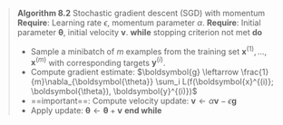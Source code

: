 > **Algorithm 8.2** Stochastic gradient descent (SGD) with momentum
> **Require**: Learning rate $\epsilon$, momentum parameter $\alpha$. **Require**: Initial parameter $\boldsymbol{\theta}$, initial velocity $\boldsymbol{v}$.
> **while** stopping criterion not met **do**
> 	- Sample a minibatch of $m$ examples from the training set ${\boldsymbol{x}^{(1)}, \ldots, \boldsymbol{x}^{(m)}}$ with corresponding targets $\boldsymbol{y}^{(i)}$.
> 	- Compute gradient estimate: $\boldsymbol{g} \leftarrow \frac{1}{m}\nabla_{\boldsymbol{\theta}} \sum_i L(f(\boldsymbol{x}^{(i)}; \boldsymbol{\theta}), \boldsymbol{y}^{(i)})$
> 	- ==important==: Compute velocity update: $\boldsymbol{v} \leftarrow \alpha \boldsymbol{v} - \epsilon \boldsymbol{g}$ 
> 	- Apply update: $\boldsymbol{\theta} \leftarrow \boldsymbol{\theta} + \boldsymbol{v}$
> **end while**